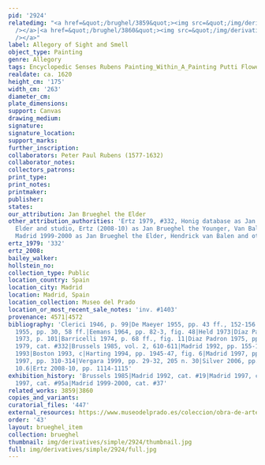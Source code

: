 ```yaml
---
pid: '2924'
relatedimg: "<a href=&quot;/brughel/3859&quot;><img src=&quot;/img/derivatives/simple/3859/thumbnail.jpg&quot;
  /></a>|<a href=&quot;/brughel/3860&quot;><img src=&quot;/img/derivatives/simple/3860/thumbnail.jpg&quot;
  /></a>"
label: Allegory of Sight and Smell
object_type: Painting
genre: Allegory
tags: Encyclopedic Senses Rubens Painting_Within_A_Painting Putti Flowers Globe Sculpture
realdate: ca. 1620
height_cm: '175'
width_cm: '263'
diameter_cm: 
plate_dimensions: 
support: Canvas
drawing_medium: 
signature: 
signature_location: 
support_marks: 
further_inscription: 
collaborators: Peter Paul Rubens (1577-1632)
collaborator_notes: 
collectors_patrons: 
print_type: 
print_notes: 
printmaker: 
publisher: 
states: 
our_attribution: Jan Brueghel the Elder
other_attribution_authorities: 'Ertz 1979, #332, Honig database as Jan Brueghel the
  Elder and studio, Ertz (2008-10) as Jan Brueghel the Younger, Van Balen, and Francken,
  Madrid 1999-2000 as Jan Brueghel the Elder, Hendrick van Balen and others'
ertz_1979: '332'
ertz_2008: 
bailey_walker: 
hollstein_no: 
collection_type: Public
location_country: Spain
location_city: Madrid
location: Madrid, Spain
location_collection: Museo del Prado
location_or_most_recent_sale_notes: 'inv. #1403'
provenance: 4571|4572
bibliography: 'Clerici 1946, p. 99|De Maeyer 1955, pp. 43 ff., 152-156|Speth-Holterhoff
  1955, pp. 30, 58 ff.|Eemans 1964, pp. 82-3, fig. 48|Held 1973|Díaz Padrón  & Recchiuto
  1973, p. 101|Barricelli 1974, p. 68 ff., fig. 11|Diaz Padron 1975, pp. 61-63|Ertz
  1979, cat. #332|Brussels 1985, vol. 2, 610-611|Madrid 1992, pp. 155-175|Schwartz
  1993|Boston 1993, c|Harting 1994, pp. 1945-47, fig. 6|Madrid 1997, pp. 144-146|Essen/Vienna
  1997, pp. 310-314|Vergara 1999, pp. 29-32, 205 n. 30|Silver 2006, pp. 215-16, fig.
  10.6|Ertz 2008-10, pp. 1114-1115'
exhibition_history: 'Brussels 1985|Madrid 1992, cat. #19|Madrid 1997, cat. #IV.6|Essen/Vienna
  1997, cat. #95a|Madrid 1999-2000, cat. #37'
related_works: 3859|3860
copies_and_variants: 
curatorial_files: '447'
external_resources: https://www.museodelprado.es/coleccion/obra-de-arte/la-vista-y-el-olfato/7d17d2b5-67f0-4072-ad61-c3741bb3b055
order: '43'
layout: brueghel_item
collection: brueghel
thumbnail: img/derivatives/simple/2924/thumbnail.jpg
full: img/derivatives/simple/2924/full.jpg
---
```

